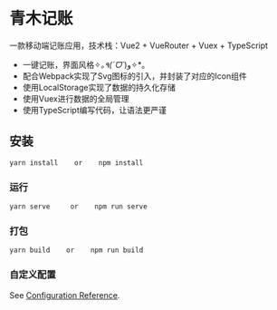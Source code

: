 # 青木记账

一款移动端记账应用，技术栈：Vue2 + VueRouter + Vuex + TypeScript

  *  一键记账，界面风格✧*｡٩(ˊᗜˋ*)و✧*｡
  *  配合Webpack实现了Svg图标的引入，并封装了对应的Icon组件
  *  使用LocalStorage实现了数据的持久化存储
  *  使用Vuex进行数据的全局管理
  *  使用TypeScript编写代码，让语法更严谨




## 安装
```
yarn install    or    npm install
```

### 运行
```
yarn serve     or    npm run serve
```

### 打包
```
yarn build    or    npm run build
```


### 自定义配置
See [Configuration Reference](https://cli.vuejs.org/config/).
